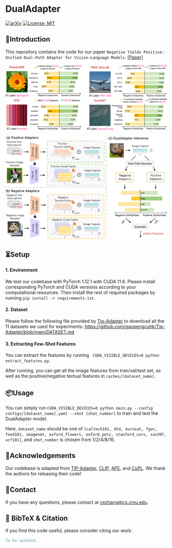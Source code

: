 # DualAdapter

[![arXiv](https://img.shields.io/badge/arXiv-1111.11111-b31b1b.svg)](https://arxiv.org/abs/2401.07457) [![License: MIT](https://img.shields.io/badge/License-MIT-yellow.svg)](https://opensource.org/licenses/MIT)

## 👀Introduction

This repository contains the code for our paper `Negative Yields Positive: Unified Dual-Path Adapter for Vision-Language Models`. [[Paper](https://arxiv.org/abs/1111.11111)]

![](fig/qualitative.png)

![](fig/overview.png)

## ⏳Setup

#### 1. Environment

We test our codebase with PyTorch 1.12.1 with CUDA 11.6. Please install corresponding PyTorch and CUDA versions according to your computational resources. Then install the rest of required packages by running `pip install -r requirements.txt`. 

#### 2. Dataset

Please follow the following file provided by  [Tip-Adapter](https://github.com/gaopengcuhk/Tip-Adapter) to download all the 11 datasets we used for experiments: https://github.com/gaopengcuhk/Tip-Adapter/blob/main/DATASET.md

#### 3. Extracting Few-Shot Features

You can extract the features by running ``` CUDA_VISIBLE_DEVICES=0 python extract_features.py```.

 After running, you can get all the image features from tran/val/test set, as well as the positive/negative textual features in ```caches/[dataset_name]```.

## 📦Usage

You can simply run ```CUDA_VISIBLE_DEVICES=0 python main.py --config configs/[dataset_name].yaml --shot [shot_number]``` to train and test the DualAdapter model. 

Here, `dataset_name` should be one of `[caltech101, dtd, eurosat, fgvc, food101, imagenet, oxford_flowers, oxford_pets, stanford_cars, sun397, ucf101]`, and `shot_number` is chosen from 1/2/4/8/16.

## 🙏Acknowledgements

Our codebase is adapted from [TIP-Adapter](https://github.com/gaopengcuhk/Tip-Adapter/), [CLIP](https://github.com/openai/CLIP/tree/main/clip), [APE](https://github.com/yangyangyang127/APE), and [CuPL](https://github.com/sarahpratt/CuPL). We thank the authors for releasing their code!

## 📧Contact

If you have any questions, please  contact at [cezhang@cs.cmu.edu](mailto:cezhang@cs.cmu.edu).

## 📌 BibTeX & Citation

If you find this code useful, please consider citing our work:

```bibtex
To be updated.
```

